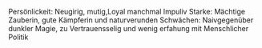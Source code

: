 Persönlickeit:     Neugirig, mutig,Loyal manchmal Impuliv 
Starke:            Mächtige Zauberin, gute Kämpferin und naturverunden
Schwächen:        Naivgegenüber dunkler Magie, zu Vertrauensselig und wenig erfahung mit Menschlicher Politik

